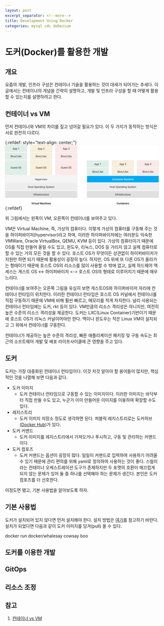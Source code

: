 ```yaml
---
layout: post
excerpt_separator: <!--more-->
title: Development Using Docker
categories: mysql cdc debezium
---
```


# 도커(Docker)를 활용한 개발
## 개요

요즘의 개발, 인프라 구성은 컨테이너 기술을 활용하는 것이 대세가 되어가는 추세다. 이 글에서는 컨테이너의 개념을 간략히 설명하고, 개발 및 인프라 구성을 할 때 어떻게 활용할 수 있는지를 설명하려고 한다.
<!--more-->

## 컨테이너 vs VM

먼저 컨테이너와 VM의 차이를 짚고 넘어갈 필요가 있다. 이 두 가지가 동작하는 방식은 서로 완전히 다르다.

{:refdef: style="text-align: center;"}
![architecture](/assets/containers-101-2x.png)
{:refdef}

위 그림에서는 왼쪽이 VM, 오른쪽이 컨테이너를 보여주고 있다.

VM은 Virtual Machine, 즉, 가상의 컴퓨터다. 이렇게 가상의 컴퓨터를 구동해 주는 것을 하이퍼바이저(hypervisor)라고 하며, 이러한 하이퍼바이저에는 여러분도 익숙한 VMWare, Oracle VirtualBox, QEMU, KVM 등이 있다. 가상의 컴퓨터이기 때문에 OS를 직접 만들어 올릴 수도 있고, 윈도우, 리눅스, DOS 등 가리지 않고 실제 컴퓨터로 할 수 있는 거의 모든 것을 할 수 있다. 호스트 OS가 무엇이든 상관없이 하이퍼바이저가 지원만 하면 되기 때문에 활용성이 굉장히 높다. 하지만, OS 위에 또 다른 OS가 올라가는 형태이기 때문에 호스트 OS의 리소스를 많이 사용할 수 밖에 없고, 실제 하드웨어 액세스는 게스트 OS <-> 하이퍼바이저 <-> 호스트 OS의 형태로 이루어지기 때문에 매우 느리다.

컨테이너를 보여주는 오른쪽 그림을 유심히 보면 게스트OS와 하이퍼바이저 자리에 컨테이너 런타임이 위치한다. 이러한 컨테이너 런타임은 호스트 OS 커널에서 컨테이너를 직접 구동하기 때문에 VM에 비해 훨씬 빠르고, 메모리를 적게 차지한다. 널리 사용되는 컨테이너 런타임에는 도커, rkt 등이 있다. VM만큼의 리소스 격리성은 아니지만, 여전히 높은 수준의 리소스 격리성을 제공한다. 도커는 LXC(Linux Container)기반이기 때문에 호스트 OS가 리눅스 커널이어야만 한다. 맥이나 윈도우는 작은 Linux VM이 설치되고 그 위에서 컨테이너를 구동한다.

컨테이너가 제공하는 높은 수준의 격리성, 빠른 애플리케이션 패키징 및 구동 속도는 최근의 소프트웨어 개발 및 배포 라이프사이클에 큰 영향을 주고 있다.

## 도커

도커는 가장 대중화된 컨테이너 런타임이다. 이것 저것 알아야 할 용어들이 많지만, 핵심적인 것을 나열해 보면 다음과 같다.

* 도커 이미지
  * 도커 컨테이너 런타임으로 구동할 수 있는 이미지이다. 이러한 이미지는 바닥부터 직접 만들 수도 있고, 누군가 이미 만들어둔 이미지를 이용하여 확장할 수도 있다.
* 레지스트리
  * 도커 이미지 저장소 정도로 생각하면 된다. 퍼블릭 레지스트리로는 도커허브([Docker Hub](https://hub.docker.com/))가 있다.
* 도커 커맨드
  * 도커 이미지를 레지스트리에서 가져오거나 푸시하고, 구동 및 관리하는 커맨드이다.
* 도커 컴포즈
  * 도커 커맨드는 옵션이 굉장히 많다. 일일이 커맨드로 입력하여 사용하기 어려울 수 있기 때문에 관리 편의를 위해 yaml로 정의하여 사용하는 것이 좋다. 스웜이라는 컨테이너 오케스트레이션 도구가 존재하지만 두 포맷의 호환이 매끄럽게 되지 않는 문제가 있어 둘 중 하나를 선택해야 하는 문제가 생긴다. 본인은 도커 컴포즈를 더 선호한다.

이정도면 됐고, 기본 사용법을 알아보도록 하자.

## 기본 사용법

도커가 설치되어 있지 않다면 먼저 설치해야 한다. 설치 방법은 [여기](https://docs.docker.com/engine/install/)를 참고하기 바란다. 설치가 되었다면 다음과 같이 도커 이미지를 당겨(pull) 올 수 있다.

docker run docker/whalesay cowsay boo

## 도커를 이용한 개발

## GitOps

## 리소스 조정

## 참고

1. [컨테이너 vs VM](https://cloud.google.com/containers?hl=ko)
